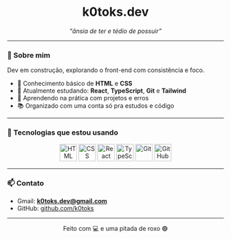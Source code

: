 <h1 align="center">k0toks.dev</h1>

<p align="center"><i>“ânsia de ter e tédio de possuir”</i></p>

---

### 🧠 Sobre mim

Dev em construção, explorando o front-end com consistência e foco.

- 🧩 Conhecimento básico de **HTML** e **CSS**
- 📌 Atualmente estudando: **React**, **TypeScript**, **Git** e **Tailwind**
- 🧪 Aprendendo na prática com projetos e erros
- 📚 Organizado com uma conta só pra estudos e código

---

### 🧰 Tecnologias que estou usando

<div align="center">
  <img src="https://cdn.jsdelivr.net/gh/devicons/devicon/icons/html5/html5-original.svg" height="40" alt="HTML" />
  <img src="https://cdn.jsdelivr.net/gh/devicons/devicon/icons/css3/css3-original.svg" height="40" alt="CSS" />
  <img src="https://cdn.jsdelivr.net/gh/devicons/devicon/icons/react/react-original.svg" height="40" alt="React" />
  <img src="https://cdn.jsdelivr.net/gh/devicons/devicon/icons/typescript/typescript-original.svg" height="40" alt="TypeScript" />
  <img src="https://cdn.jsdelivr.net/gh/devicons/devicon/icons/git/git-original.svg" height="40" alt="Git" />
  <img src="https://cdn.jsdelivr.net/gh/devicons/devicon/icons/github/github-original.svg" height="40" alt="GitHub" />
</div>

---

### 📫 Contato

- Gmail: **k0toks.dev@gmail.com**
- GitHub: [github.com/k0toks](https://github.com/k0toks)

---

<p align="center">Feito com 💻 e uma pitada de roxo 🟣</p>
